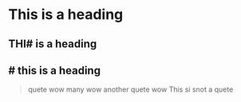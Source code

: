# This is a heading

## THI# is a heading

## # this is a heading

> quete wow many wow
> another quete wow
> This si snot a quete
